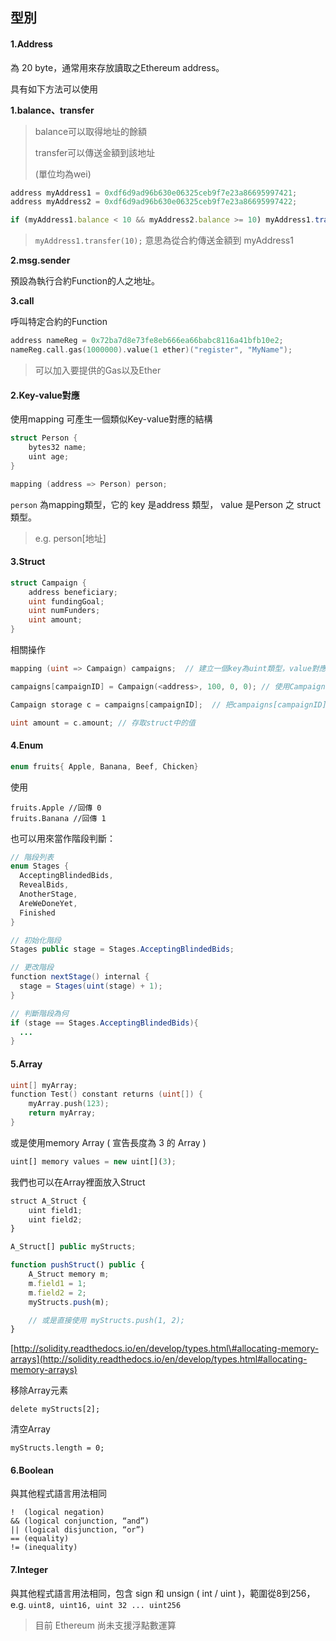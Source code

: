 ## 型別

#### 1.Address

為 20 byte，通常用來存放讀取之Ethereum address。

具有如下方法可以使用

**1.balance、transfer**

> balance可以取得地址的餘額
>
> transfer可以傳送金額到該地址
>
> \(單位均為wei\)

```js
address myAddress1 = 0xdf6d9ad96b630e06325ceb9f7e23a86695997421;
address myAddress2 = 0xdf6d9ad96b630e06325ceb9f7e23a86695997422;

if (myAddress1.balance < 10 && myAddress2.balance >= 10) myAddress1.transfer(10);
```

> `myAddress1.transfer(10);` 意思為從合約傳送金額到 myAddress1

**2.msg.sender**

預設為執行合約Function的人之地址。

**3.call**

呼叫特定合約的Function

```go
address nameReg = 0x72ba7d8e73fe8eb666ea66babc8116a41bfb10e2;
nameReg.call.gas(1000000).value(1 ether)("register", "MyName");
```

> 可以加入要提供的Gas以及Ether

#### 2.Key-value對應

使用mapping 可產生一個類似Key-value對應的結構

```c
struct Person {
    bytes32 name;
    uint age;
}

mapping (address => Person) person;
```

`person` 為mapping類型，它的 key 是address 類型， value 是Person 之 struct 類型。

> e.g. person\[地址\]

#### 3.Struct

```go
struct Campaign {
    address beneficiary;
    uint fundingGoal;
    uint numFunders;
    uint amount;
}
```

相關操作

```go
mapping (uint => Campaign) campaigns;  // 建立一個key為uint類型，value對應到Campaign struct之鍵值結構campaigns。

campaigns[campaignID] = Campaign(<address>, 100, 0, 0); // 使用Campaign(...參數)，新增struct

Campaign storage c = campaigns[campaignID];  // 把campaigns[campaignID] 讀取出的Campaign struct給變數c

uint amount = c.amount; // 存取struct中的值
```

#### 4.Enum

```java
enum fruits{ Apple, Banana, Beef, Chicken}
```

使用

```
fruits.Apple //回傳 0
fruits.Banana //回傳 1
```

也可以用來當作階段判斷：

```java
// 階段列表
enum Stages {
  AcceptingBlindedBids,
  RevealBids,
  AnotherStage,
  AreWeDoneYet,
  Finished
}

// 初始化階段
Stages public stage = Stages.AcceptingBlindedBids;

// 更改階段
function nextStage() internal {
  stage = Stages(uint(stage) + 1);
}

// 判斷階段為何
if (stage == Stages.AcceptingBlindedBids){
  ...
}
```

#### 5.Array

```go
uint[] myArray;
function Test() constant returns (uint[]) {
    myArray.push(123); 
    return myArray;
}
```

或是使用memory Array \( 宣告長度為 3 的 Array \)

```js
uint[] memory values = new uint[](3);
```

我們也可以在Array裡面放入Struct

```js
struct A_Struct {
    uint field1;
    uint field2;
}

A_Struct[] public myStructs;

function pushStruct() public {
    A_Struct memory m;
    m.field1 = 1;
    m.field2 = 2;
    myStructs.push(m);

    // 或是直接使用 myStructs.push(1, 2);
}
```

[http://solidity.readthedocs.io/en/develop/types.html\#allocating-memory-arrays](http://solidity.readthedocs.io/en/develop/types.html#allocating-memory-arrays)

移除Array元素

```
delete myStructs[2];
```

清空Array

```
myStructs.length = 0;
```

#### 6.Boolean

與其他程式語言用法相同

```
!  (logical negation)
&& (logical conjunction, “and”)
|| (logical disjunction, “or”)
== (equality)
!= (inequality)
```

#### 7.Integer

與其他程式語言用法相同，包含 sign 和 unsign \( int / uint \)，範圍從8到256， e.g. `uint8, uint16, uint 32 ... uint256`

> 目前 Ethereum 尚未支援浮點數運算




